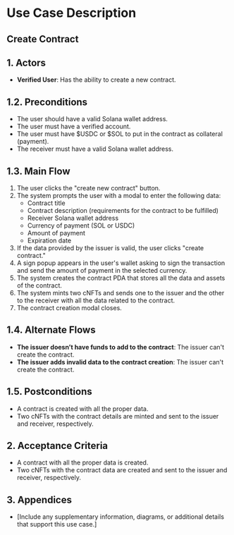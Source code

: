 # Use Case Description

## Create Contract

## 1. Actors

- **Verified User**: Has the ability to create a new contract.

## 1.2. Preconditions

- The user should have a valid Solana wallet address.
- The user must have a verified account.
- The user must have $USDC or $SOL to put in the contract as collateral (payment).
- The receiver must have a valid Solana wallet address.

## 1.3. Main Flow

1. The user clicks the "create new contract" button.
2. The system prompts the user with a modal to enter the following data:
   - Contract title
   - Contract description (requirements for the contract to be fulfilled)
   - Receiver Solana wallet address
   - Currency of payment (SOL or USDC)
   - Amount of payment
   - Expiration date
3. If the data provided by the issuer is valid, the user clicks "create contract."
4. A sign popup appears in the user's wallet asking to sign the transaction and send the amount of payment in the selected currency.
5. The system creates the contract PDA that stores all the data and assets of the contract.
6. The system mints two cNFTs and sends one to the issuer and the other to the receiver with all the data related to the contract.
7. The contract creation modal closes.

## 1.4. Alternate Flows

- **The issuer doesn’t have funds to add to the contract**: The issuer can't create the contract.
- **The issuer adds invalid data to the contract creation**: The issuer can't create the contract.

## 1.5. Postconditions

- A contract is created with all the proper data.
- Two cNFTs with the contract details are minted and sent to the issuer and receiver, respectively.

## 2. Acceptance Criteria

- A contract with all the proper data is created.
- Two cNFTs with the contract data are created and sent to the issuer and receiver, respectively.

## 3. Appendices

- [Include any supplementary information, diagrams, or additional details that support this use case.]

